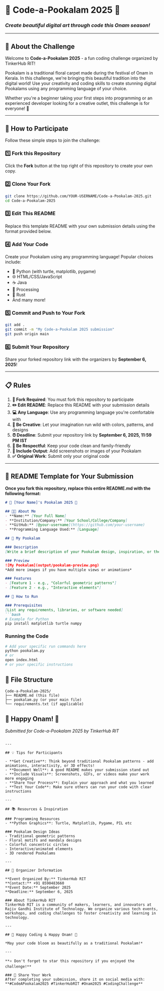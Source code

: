 # 🌸 Code-a-Pookalam 2025 🌸
### *Create beautiful digital art through code this Onam season!*

---

## 🎨 About the Challenge

Welcome to **Code-a-Pookalam 2025** - a fun coding challenge organized by TinkerHub RIT! 

Pookalam is a traditional floral carpet made during the festival of Onam in Kerala. In this challenge, we're bringing this beautiful tradition into the digital world! Use your creativity and coding skills to create stunning digital Pookalams using any programming language of your choice.

Whether you're a beginner taking your first steps into programming or an experienced developer looking for a creative outlet, this challenge is for everyone! 🚀

---

## 🚀 How to Participate

Follow these simple steps to join the challenge:

### 1️⃣ Fork this Repository
Click the **Fork** button at the top right of this repository to create your own copy.

### 2️⃣ Clone Your Fork
```bash
git clone https://github.com/YOUR-USERNAME/Code-a-Pookalam-2025.git
cd Code-a-Pookalam-2025
```

### 3️⃣ Edit This README
Replace this template README with your own submission details using the format provided below.

### 4️⃣ Add Your Code
Create your Pookalam using any programming language! Popular choices include:
- 🐍 Python (with turtle, matplotlib, pygame)
- 🌐 HTML/CSS/JavaScript
- ☕ Java
- 🎯 Processing
- 🦀 Rust
- And many more!

### 5️⃣ Commit and Push to Your Fork
```bash
git add .
git commit -m "My Code-a-Pookalam 2025 submission"
git push origin main
```

### 6️⃣ Submit Your Repository
Share your forked repository link with the organizers by **September 6, 2025**!

---

## 📋 Rules

1. **🍴 Fork Required**: You must fork this repository to participate
2. **✏️ Edit README**: Replace this README with your submission details
3. **💻 Any Language**: Use any programming language you're comfortable with
4. **🎨 Be Creative**: Let your imagination run wild with colors, patterns, and designs
5. **⏰ Deadline**: Submit your repository link by **September 6, 2025, 11:59 PM IST**
6. **🤝 Be Respectful**: Keep your code clean and family-friendly
7. **📸 Include Output**: Add screenshots or images of your Pookalam
8. **✅ Original Work**: Submit only your original code

---

## 📝 README Template for Your Submission

**Once you fork this repository, replace this entire README.md with the following format:**

```markdown
# 🌸 [Your Name]'s Pookalam 2025 🌸

## 👨‍💻 About Me
- **Name:** [Your Full Name]
- **Institution/Company:** [Your School/College/Company]
- **GitHub:** [@your-username](https://github.com/your-username)
- **Programming Language Used:** [Language]

## 🎨 My Pookalam

### Description
[Write a brief description of your Pookalam design, inspiration, or the approach you took]

### Preview
![My Pookalam](output/pookalam-preview.png)
*Add more images if you have multiple views or animations*

### Features
- [Feature 1 - e.g., "Colorful geometric patterns"]
- [Feature 2 - e.g., "Interactive elements"]

## 🚀 How to Run

### Prerequisites
[List any requirements, libraries, or software needed]
```bash
# Example for Python
pip install matplotlib turtle numpy
```

### Running the Code
```bash
# Add your specific run commands here
python pookalam.py
# or
open index.html
# or your specific instructions
```

## 📁 File Structure
```
Code-a-Pookalam-2025/
├── README.md (this file)
├── pookalam.py (or your main file)
└── requirements.txt (if applicable)
```

## 🎊 Happy Onam! 🎊
*Submitted for Code-a-Pookalam 2025 by TinkerHub RIT*
```

---

## 💡 Tips for Participants

- **Get Creative**: Think beyond traditional Pookalam patterns - add animations, interactivity, or 3D effects!
- **Document Well**: A good README makes your submission stand out
- **Include Visuals**: Screenshots, GIFs, or videos make your work more engaging
- **Share Your Process**: Explain your approach and what you learned
- **Test Your Code**: Make sure others can run your code with clear instructions

---

## 📚 Resources & Inspiration

### Programming Resources
- **Python Graphics**: Turtle, Matplotlib, Pygame, PIL etc

### Pookalam Design Ideas
- Traditional geometric patterns
- Floral motifs and mandala designs
- Colorful concentric circles
- Interactive/animated elements
- 3D rendered Pookalams

---

## 🏢 Organizer Information

**Event Organized By:** TinkerHub RIT  
**Contact:** +91 8590483660  
**Event Date:** September 2025  
**Deadline:** September 6, 2025  

### About TinkerHub RIT
TinkerHub RIT is a community of makers, learners, and innovators at Rajiv Gandhi Institute of Technology. We organize various tech events, workshops, and coding challenges to foster creativity and learning in technology.

---

## 🎊 Happy Coding & Happy Onam! 🎊

*May your code bloom as beautifully as a traditional Pookalam!*

---

**⭐ Don't forget to star this repository if you enjoyed the challenge!**

### 🔗 Share Your Work
After completing your submission, share it on social media with:
**#CodeAPookalam2025 #TinkerHubRIT #Onam2025 #CodingChallenge**
